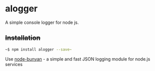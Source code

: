 # alogger

A simple console logger for node js.

## ~~Installation~~

```bash
~$ npm install alogger --save~
```

Use [node-bunyan](https://github.com/trentm/node-bunyan) - a simple and fast JSON logging module for node.js services
